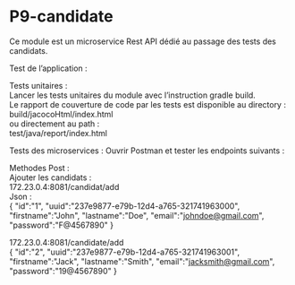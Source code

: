 # P9-candidate

Ce module est un microservice Rest API dédié au passage des tests des candidats.

Test de l’application :

Tests unitaires :  
Lancer les tests unitaires du module avec l’instruction gradle build.  
Le rapport de couverture de code par les tests est disponible au directory : 
build/jacocoHtml/index.html  
ou directement au path :   
test/java/report/index.html

Tests des microservices :
Ouvrir Postman et tester les endpoints suivants :

Methodes Post :   
Ajouter les candidats :  
172.23.0.4:8081/candidat/add  
Json :  
{
"id":"1",
"uuid":"237e9877-e79b-12d4-a765-321741963000",
"firstname":"John",
"lastname":"Doe",
"email":"johndoe@gmail.com",
"password":"F@4567890"
}  

172.23.0.4:8081/candidate/add  
{
"id":"2",
"uuid":"237e9877-e79b-12d4-a765-321741963001",
"firstname":"Jack",
"lastname":"Smith",
"email":"jacksmith@gmail.com", 
"password":"19@4567890"
}  

